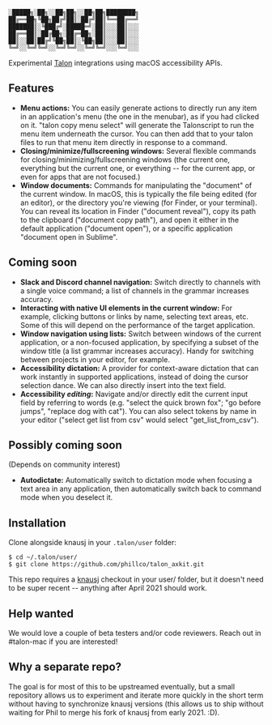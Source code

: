 
```
░█████╗░██╗░░██╗██╗░░██╗██╗████████╗
██╔══██╗╚██╗██╔╝██║░██╔╝██║╚══██╔══╝
███████║░╚███╔╝░█████═╝░██║░░░██║░░░
██╔══██║░██╔██╗░██╔═██╗░██║░░░██║░░░
██║░░██║██╔╝╚██╗██║░╚██╗██║░░░██║░░░
╚═╝░░╚═╝╚═╝░░╚═╝╚═╝░░╚═╝╚═╝░░░╚═╝░░░
```

Experimental [Talon](https://talonvoice.com/) integrations using macOS accessibility APIs.

## Features

- **Menu actions:** You can easily generate actions to directly run any item in an application's menu (the one in the menubar), as if you had clicked on it. "talon copy menu select" will generate the Talonscript to run the menu item underneath the cursor. You can then add that to your talon files to run that menu item directly in response to a command.
- **Closing/minimize/fullscreening windows:** Several flexible commands for closing/minimizing/fullscreening windows (the current one, everything but the current one, or everything -- for the current app, or even for apps that are not focused.)
- **Window documents:** Commands for manipulating the "document" of the current window. In macOS, this is typically the file being edited (for an editor), or the directory you're viewing (for Finder, or your terminal). You can reveal its location in Finder ("document reveal"), copy its path to the clipboard ("document copy path"), and open it either in the default application ("document open"), or a specific application "document open in Sublime".

## Coming soon

- **Slack and Discord channel navigation:** Switch directly to channels with a single voice command; a list of channels in the grammar increases accuracy.
- **Interacting with native UI elements in the current window:** For example, clicking buttons or links by name, selecting text areas, etc. Some of this will depend on the performance of the target application.
- **Window navigation using lists:** Switch between windows of the current application, or a non-focused application, by specifying a subset of the window title (a list grammar increases accuracy). Handy for switching between projects in your editor, for example.
- **Accessibility dictation:** A provider for context-aware dictation that can work instantly in supported applications, instead of doing the cursor selection dance. We can also directly insert into the text field.
- **Accessibility _editing_:** Navigate and/or directly edit the current input field by referring to words (e.g. "select the quick brown fox"; "go before jumps", "replace dog with cat"). You can also select tokens by name in your editor ("select get list from csv" would select "get_list_from_csv").

## Possibly coming soon

(Depends on community interest)

- **Autodictate:** Automatically switch to dictation mode when focusing a text area in any application, then automatically switch back to command mode when you deselect it.

## Installation

Clone alongside knausj in your `.talon/user` folder:

```
$ cd ~/.talon/user/
$ git clone https://github.com/phillco/talon_axkit.git
```

This repo requires a [knausj](https://github.com/knausj85/knausj_talon) checkout in your user/ folder, but it doesn't need to be super recent -- anything after April 2021 should work.

## Help wanted

We would love a couple of beta testers and/or code reviewers. Reach out in #talon-mac if you are interested!

## Why a separate repo?

The goal is for most of this to be upstreamed eventually, but a small repository allows us to experiment and iterate more quickly in the short term without having to synchronize knausj versions (this allows us to ship without waiting for Phil to merge his fork of knausj from early 2021. :D).
